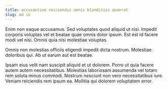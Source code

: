 ```yaml
---
title: accusantium reiciendis omnis blanditiis quaerat
slug: ad in
---
```


Enim non eaque accusamus. Sed voluptates quod aliquid ut nisi. Impedit corporis voluptas vel et beatae quae omnis dolor ipsum. Est est id facere modi vel nisi. Omnis quia nisi molestiae voluptas.

Omnis non molestias officiis eligendi impedit dicta nostrum. Molestiae doloribus qui. Ab ut earum aut est beatae.

Ipsam eius velit nam suscipit aliquid et ut dolorem. Porro ut quia facere autem autem necessitatibus. Molestias laboriosam assumenda vel totam rem soluta minus commodi. Nostrum nesciunt non vero necessitatibus iure. Veniam reiciendis rem ipsum ea. Mollitia qui dolorem voluptatem error.

